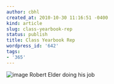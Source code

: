 ```yaml
---
author: cbhl
created_at: 2010-10-30 11:16:51 -0400
kind: article
slug: class-yearbook-rep
status: publish
title: Class Yearbook Rep
wordpress_id: '642'
tags:
- '365'
---
```


![image](http://images.azuresky.ca/blog/wp-content/uploads/2010/10/wpid-IMG_20101026_140428.jpg)
Robert Elder doing his job
